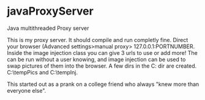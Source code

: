 javaProxyServer
===============

Java multithreaded Proxy server 

This is my proxy server. It should compile and run completly fine. Direct your browser (Advanced settings>manual proxy> 127.0.0.1:PORTNUMBER.
Inside the image injection class you can give 3 urls to use or add more! The can be run without a user knowing, and image injection can be used to swap pictures of them into the browser. 
A few dirs in the C: dir are created. C:\tempPics and C:\tempInj. 


This started out as a prank on a college friend who always "knew more than everyone else".

